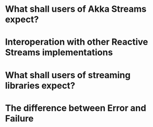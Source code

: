 # What shall users of Akka Streams expect?
# Interoperation with other Reactive Streams implementations
# What shall users of streaming libraries expect?
# The difference between Error and Failure
